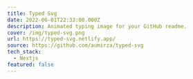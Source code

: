 ```yaml
---
title: Typed Svg
date: 2022-06-01T22:33:00.000Z
description: Animated typing image for your GitHub readme.
cover: /img/typed-svg.png
url: https://typed-svg.netlify.app/
source: https://github.com/aumirza/typed-svg
tech_stack:
  - Nextjs
featured: false
---
```

